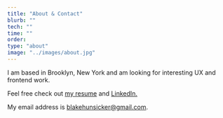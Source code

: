 ```yaml
---
title: "About & Contact"
blurb: ""
tech: ""
time: ""
order: 
type: "about"
image: "../images/about.jpg"
---
```


I am based in Brooklyn, New York and am looking for interesting UX and frontend work.

Feel free check out [my resume](https://docs.google.com/document/d/10ISFi9ziWh01RPQieWiMWGdMRc1H8jo1Tk2rPXB4ZbQ/edit?usp=sharing) and [LinkedIn.](https://linkedin.com/in/blake-hunsicker)

My email address is blakehunsicker@gmail.com.